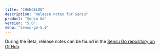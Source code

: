 ```yaml
---
title: "CHANGELOG"
description: "Release notes for Sensu"
product: "Sensu Go"
version: "5.0"
menu: "sensu-go-5.0"
---
```


During the Beta, release notes can be found in the [Sensu Go repository on GitHub](https://github.com/sensu/sensu-go/releases).
